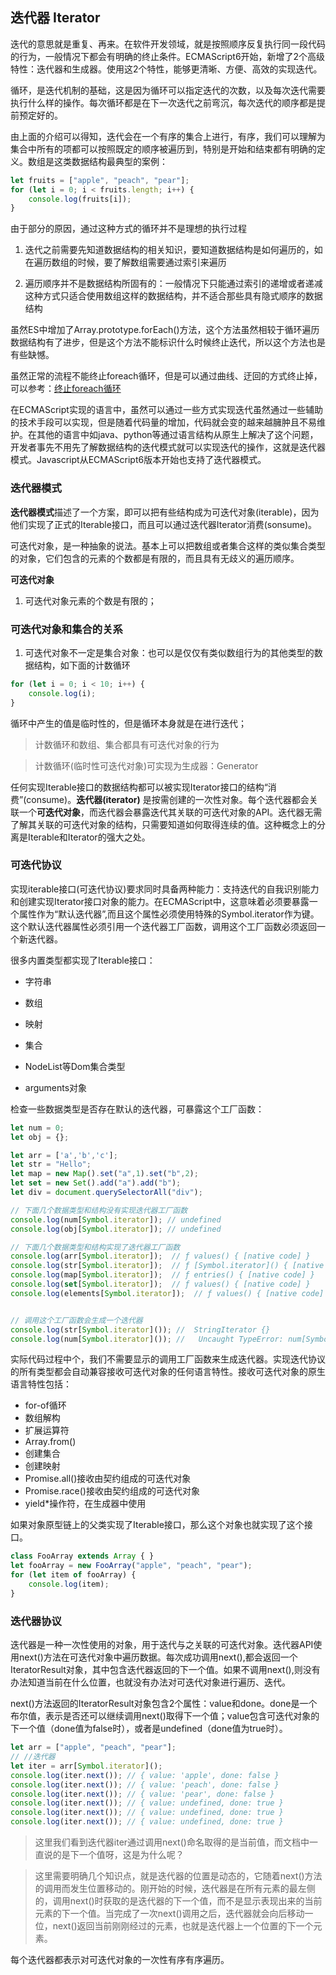 ## 迭代器 Iterator

迭代的意思就是重复、再来。在软件开发领域，就是按照顺序反复执行同一段代码的行为，一般情况下都会有明确的终止条件。ECMAScript6开始，新增了2个高级特性：迭代器和生成器。使用这2个特性，能够更清晰、方便、高效的实现迭代。

循环，是迭代机制的基础，这是因为循环可以指定迭代的次数，以及每次迭代需要执行什么样的操作。每次循环都是在下一次迭代之前弯沉，每次迭代的顺序都是提前预定好的。

由上面的介绍可以得知，迭代会在一个有序的集合上进行，有序，我们可以理解为集合中所有的项都可以按照既定的顺序被遍历到，特别是开始和结束都有明确的定义。数组是这类数据结构最典型的案例：

```javascript
let fruits = ["apple", "peach", "pear"];
for (let i = 0; i < fruits.length; i++) {
    console.log(fruits[i]);
}
```

由于部分的原因，通过这种方式的循环并不是理想的执行过程

1. 迭代之前需要先知道数据结构的相关知识，要知道数据结构是如何遍历的，如在遍历数组的时候，要了解数组需要通过索引来遍历

2. 遍历顺序并不是数据结构所固有的：一般情况下只能通过索引的递增或者递减这种方式只适合使用数组这样的数据结构，并不适合那些具有隐式顺序的数据结构

虽然ES中增加了Array.prototype.forEach()方法，这个方法虽然相较于循环遍历数据结构有了进步，但是这个方法不能标识什么时候终止迭代，所以这个方法也是有些缺憾。

虽然正常的流程不能终止foreach循环，但是可以通过曲线、迂回的方式终止掉，可以参考：[终止foreach循环](foreach.md)

在ECMAScript实现的语言中，虽然可以通过一些方式实现迭代虽然通过一些辅助的技术手段可以实现，但是随着代码量的增加，代码就会变的越来越臃肿且不易维护。在其他的语言中如java、python等通过语言结构从原生上解决了这个问题，开发者事先不用先了解数据结构的迭代模式就可以实现迭代的操作，这就是迭代器模式。Javascript从ECMAScript6版本开始也支持了迭代器模式。

### 迭代器模式

**迭代器模式**描述了一个方案，即可以把有些结构成为可迭代对象(iterable)，因为他们实现了正式的Iterable接口，而且可以通过迭代器Iterator消费(sonsume)。

可迭代对象，是一种抽象的说法。基本上可以把数组或者集合这样的类似集合类型的对象，它们包含的元素的个数都是有限的，而且具有无歧义的遍历顺序。

**可迭代对象**

1. 可迭代对象元素的个数是有限的；

### 可迭代对象和集合的关系

1. 可迭代对象不一定是集合对象：也可以是仅仅有类似数组行为的其他类型的数据结构，如下面的计数循环

```javascript
for (let i = 0; i < 10; i++) {
    console.log(i);
}
```

循环中产生的值是临时性的，但是循环本身就是在进行迭代；

> 计数循环和数组、集合都具有可迭代对象的行为

> 计数循环(临时性可迭代对象)可实现为生成器：Generator

任何实现Iterable接口的数据结构都可以被实现Iterator接口的结构“消费”(consume)。**迭代器(iterator)** 是按需创建的一次性对象。每个迭代器都会关联一个**可迭代对象**，而迭代器会暴露迭代其关联的可迭代对象的API。迭代器无需了解其关联的可迭代对象的结构，只需要知道如何取得连续的值。这种概念上的分离是Iterable和Iterator的强大之处。


### 可迭代协议

实现iterable接口(可迭代协议)要求同时具备两种能力：支持迭代的自我识别能力和创建实现Iterator接口对象的能力。在ECMAScript中，这意味着必须要暴露一个属性作为“默认迭代器”,而且这个属性必须使用特殊的Symbol.iterator作为键。这个默认迭代器属性必须引用一个迭代器工厂函数，调用这个工厂函数必须返回一个新迭代器。

很多内置类型都实现了Iterable接口：

* 字符串

* 数组

* 映射

* 集合

* NodeList等Dom集合类型

* arguments对象

检查一些数据类型是否存在默认的迭代器，可暴露这个工厂函数：

```javascript
let num = 0;
let obj = {};

let arr = ['a','b','c'];
let str = "Hello";
let map = new Map().set("a",1).set("b",2);
let set = new Set().add("a").add("b");
let div = document.querySelectorAll("div");

// 下面几个数据类型和结构没有实现迭代器工厂函数
console.log(num[Symbol.iterator]); // undefined
console.log(obj[Symbol.iterator]); // undefined

// 下面几个数据类型和结构实现了迭代器工厂函数
console.log(arr[Symbol.iterator]);  // ƒ values() { [native code] }
console.log(str[Symbol.iterator]);  // ƒ [Symbol.iterator]() { [native code] }
console.log(map[Symbol.iterator]);  // ƒ entries() { [native code] }
console.log(set[Symbol.iterator]);  // ƒ values() { [native code] }
console.log(elements[Symbol.iterator]);  // ƒ values() { [native code] }


// 调用这个工厂函数会生成一个迭代器
console.log(str[Symbol.iterator]()); //  StringIterator {}
console.log(num[Symbol.iterator]()); //   Uncaught TypeError: num[Symbol.iterator] is not a function 报错了
```

实际代码过程中个，我们不需要显示的调用工厂函数来生成迭代器。实现迭代协议的所有类型都会自动兼容接收可迭代对象的任何语言特性。接收可迭代对象的原生语言特性包括：

* for-of循环
* 数组解构
* 扩展运算符
* Array.from()
* 创建集合
* 创建映射
* Promise.all()接收由契约组成的可迭代对象
* Promise.race()接收由契约组成的可迭代对象
* yield*操作符，在生成器中使用

如果对象原型链上的父类实现了Iterable接口，那么这个对象也就实现了这个接口。

```javascript
class FooArray extends Array { }
let fooArray = new FooArray("apple", "peach", "pear");
for (let item of fooArray) {
    console.log(item);
}
```

### 迭代器协议

迭代器是一种一次性使用的对象，用于迭代与之关联的可迭代对象。迭代器API使用next()方法在可迭代对象中遍历数据。每次成功调用next(),都会返回一个IteratorResult对象，其中包含迭代器返回的下一个值。如果不调用next(),则没有办法知道当前在什么位置，也就没有办法对可迭代对象进行遍历、迭代。

next()方法返回的IteratorResult对象包含2个属性：value和done。done是一个布尔值，表示是否还可以继续调用next()取得下一个值；value包含可迭代对象的下一个值（done值为false时），或者是undefined（done值为true时）。

```javascript
let arr = ["apple", "peach", "pear"];
// //迭代器
let iter = arr[Symbol.iterator]();
console.log(iter.next()); // { value: 'apple', done: false }
console.log(iter.next()); // { value: 'peach', done: false }
console.log(iter.next()); // { value: 'pear', done: false }
console.log(iter.next()); // { value: undefined, done: true }
console.log(iter.next()); // { value: undefined, done: true }
console.log(iter.next()); // { value: undefined, done: true }
```

> 这里我们看到迭代器iter通过调用next()命名取得的是当前值，而文档中一直说的是下一个值呀，这是为什么呢？

> 这里需要明确几个知识点，就是迭代器的位置是动态的，它随着next()方法的调用而发生位置移动的。刚开始的时候，迭代器是在所有元素的最左侧的，调用next()时获取的是迭代器的下一个值，而不是显示表现出来的当前元素的下一个值。当完成了一次next()调用之后，迭代器就会向后移动一位，next()返回当前刚刚经过的元素，也就是迭代器上一个位置的下一个元素。

每个迭代器都表示对可迭代对象的一次性有序有序遍历。